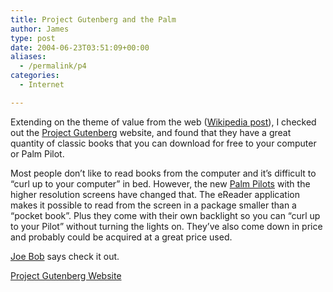 ```yaml
---
title: Project Gutenberg and the Palm
author: James
type: post
date: 2004-06-23T03:51:09+00:00
aliases:
  - /permalink/p4
categories:
  - Internet

---
```

Extending on the theme of value from the web ([Wikipedia post](/p8)), I checked out the [Project Gutenberg](http://www.gutenberg.net) website, and found that they have a great quantity of classic books that you can download for free to your computer or Palm Pilot.

Most people don&#8217;t like to read books from the computer and it&#8217;s difficult to &#8220;curl up to your computer&#8221; in bed. However, the new <a href="http://www.palm.com/us/products/handhelds/tx/" target="palm">Palm Pilots</a> with the higher resolution screens have changed that. The eReader application makes it possible to read from the screen in a package smaller than a &#8220;pocket book&#8221;. Plus they come with their own backlight so you can &#8220;curl up to your Pilot&#8221; without turning the lights on. They&#8217;ve also come down in price and probably could be acquired at a great price used.

[Joe Bob](https://joebobbriggs.com/meet-john-bloom) says check it out.

[Project Gutenberg Website](http://www.gutenberg.net/)